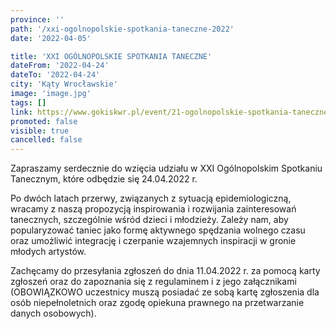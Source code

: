 ```yaml
---
province: ''
path: '/xxi-ogolnopolskie-spotkania-taneczne-2022'
date: '2022-04-05'

title: 'XXI OGÓLNOPOLSKIE SPOTKANIA TANECZNE'
dateFrom: '2022-04-24'
dateTo: '2022-04-24'
city: 'Kąty Wrocławskie'
image: 'image.jpg'
tags: []
link: https://www.gokiskwr.pl/event/21-ogolnopolskie-spotkania-taneczne/
promoted: false
visible: true
cancelled: false
---
```

Zapraszamy serdecznie do wzięcia udziału w XXI Ogólnopolskim Spotkaniu Tanecznym, które odbędzie się 24.04.2022 r.

Po dwóch latach przerwy, związanych z sytuacją epidemiologiczną, wracamy z naszą propozycją inspirowania i rozwijania zainteresowań tanecznych, szczególnie wśród dzieci i młodzieży.  Zależy nam, aby popularyzować taniec jako formę aktywnego spędzania wolnego czasu oraz umożliwić integrację i czerpanie wzajemnych inspiracji w gronie młodych artystów.

Zachęcamy do przesyłania zgłoszeń do dnia 11.04.2022 r. za pomocą karty zgłoszeń oraz do zapoznania się z regulaminem i z jego załącznikami (OBOWIĄZKOWO uczestnicy muszą posiadać ze sobą kartę zgłoszenia dla osób niepełnoletnich oraz zgodę opiekuna prawnego na przetwarzanie danych osobowych). 
